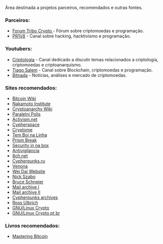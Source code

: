 Área destinada a projetos parceiros, recomendados e outras fontes.

### Parceiros:
- [Forum Tribo
Crypto ](https://tribocrypto.com/) - Fórum sobre criptomoedas e
programação. 
- [PR1V8](http://pr1v8.co.nf/) -  Canal sobre hacking,
hacktivismo e programação.

### Youtubers:

- [Criptologia](http://youtube.com/criptologia) -   Canal dedicado a
discutir temas relacionados a criptologia, criptomoedas e
criptoanarquismo. 
- [Tiago
Salem](https://www.youtube.com/channel/UC4H35F5f2c5cyR-pbZlt12Q) - Canal
sobre Blockchain, criptomoedas e programação.
- [Bitnada](https://www.youtube.com/user/xhellmanx) - Notícias, análises e
mercado de criptomoedas. 

### Sites recomendados:

- [Bitcoin Wiki](https://en.bitcoin.it)
- [Nakamoto Institute](https://nakamotoinstitute.org/literature/) 
- [Cryptoanarchy Wiki](https://cryptoanarchy.wiki/) 
- [Paralelni Polis](http://paralelnipolis.cz)
- [Activism.net](https://www.activism.net/)
- [Cypherspace](http://www.cypherspace.org/)
- [Cryptome](https://cryptome.org) 
- [Tem Boi na Linha](https://temboinalinha.org) 
- [Prism Break](https://prism-break.org/pt/) 
- [Security in na box](https://securityinabox.org/pt)
- [Antivigilancia](thttps://antivigilancia.org/pt/)
- [8ch.net](https://8ch.net/cyber/index.html)
- [Cypherpunks.ru](http://www.cypherpunks.ru/)
- [Venona](http://cypherpunks.venona.com) 
- [Wei Dai Website](http://weidai.com) 
- [Nick Szabo](http://www.fon.hum.uva.nl/rob/Courses/InformationInSpeech/CDROM/Literature/LOTwinterschool2006/szabo.best.vwh.net/)
- [Bruce Schneier](http://www.schneier.com) 
- [Mail archive I](https://www.mail-archive.com/cryptography@metzdowd.com/msg10152.html)
- [Mail archive II](http://www.metzdowd.com/pipermail/cryptography/2008-October/014810.html)
- [Cypherpunks archives](https://lists.cpunks.org/pipermail/cypherpunks/)
- [Ross Ulbrich](https://freeross.org/writings-from-ross/) 
- [GNU/Linux Crypto](https://sanctum.geek.nz/arabesque/series/gnu-linux-crypto/)
- [GNU/Linux Crypto pt br](https://cabaladada.org/2013/09/16/linux_cripto_intro/)

### Livros recomendados:

- [Mastering Bitcoin](https://bitcoinbook.info/wp-content/translations/pt_BR/book.pdf)
